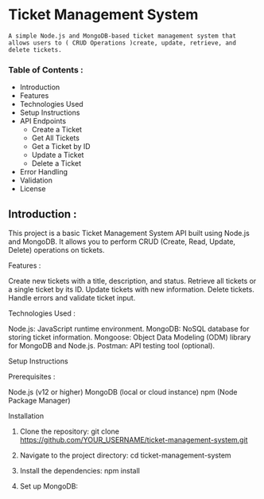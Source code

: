 # Ticket Management System

    A simple Node.js and MongoDB-based ticket management system that allows users to ( CRUD Operations )create, update, retrieve, and delete tickets.

### Table of Contents :

- Introduction
- Features
- Technologies Used
- Setup Instructions
- API Endpoints
   - Create a Ticket
   - Get All Tickets
   - Get a Ticket by ID
   - Update a Ticket
   - Delete a Ticket
- Error Handling
- Validation
- License

## Introduction :

This project is a basic Ticket Management System API built using Node.js and MongoDB. It allows you to perform CRUD (Create, Read, Update, Delete) operations on tickets.

Features :

Create new tickets with a title, description, and status.
Retrieve all tickets or a single ticket by its ID.
Update tickets with new information.
Delete tickets.
Handle errors and validate ticket input.

Technologies Used :

Node.js: JavaScript runtime environment.
MongoDB: NoSQL database for storing ticket information.
Mongoose: Object Data Modeling (ODM) library for MongoDB and Node.js.
Postman: API testing tool (optional).

Setup Instructions

Prerequisites :

Node.js (v12 or higher)
MongoDB (local or cloud instance)
npm (Node Package Manager)

Installation

1) Clone the repository: git clone https://github.com/YOUR_USERNAME/ticket-management-system.git

2) Navigate to the project directory: cd ticket-management-system

3) Install the dependencies: npm install

4) Set up MongoDB:

